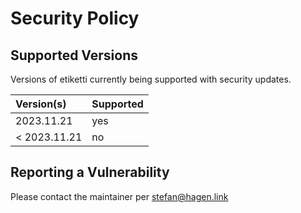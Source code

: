 # Security Policy

## Supported Versions

Versions of etiketti currently being supported with security updates.

| Version(s)   | Supported |
|:-------------|:----------|
| 2023.11.21   | yes       |
| < 2023.11.21 | no        |

## Reporting a Vulnerability

Please contact the maintainer per stefan@hagen.link
